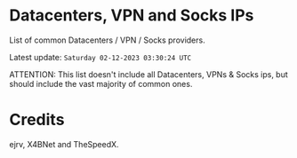 # Datacenters, VPN and Socks IPs
 
List of common Datacenters / VPN / Socks providers. 

Latest update: `Saturday 02-12-2023 03:30:24 UTC` 

ATTENTION: This list doesn't include all Datacenters, VPNs & Socks ips, 
but should include the vast majority of common ones.

# Credits
ejrv, X4BNet and TheSpeedX.
